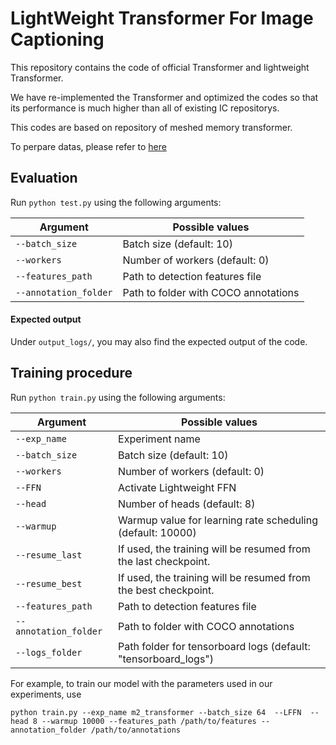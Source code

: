 #  LightWeight Transformer For Image Captioning
This repository contains the  code of official Transformer and lightweight Transformer.

We have re-implemented the Transformer and optimized the codes so that its performance is much higher than all of existing IC repositorys.

This  codes are based on  repository of meshed memory transformer.

To perpare datas, please refer to [here](https://github.com/aimagelab/meshed-memory-transformer) 

## Evaluation
Run `python test.py` using the following arguments:

| Argument | Possible values |
|------|------|
| `--batch_size` | Batch size (default: 10) |
| `--workers` | Number of workers (default: 0) |
| `--features_path` | Path to detection features file |
| `--annotation_folder` | Path to folder with COCO annotations |

#### Expected output
Under `output_logs/`, you may also find the expected output of the  code.

## Training procedure
Run `python train.py` using the following arguments:

| Argument | Possible values |
|------|------|
| `--exp_name` | Experiment name|
| `--batch_size` | Batch size (default: 10) |
| `--workers` | Number of workers (default: 0) |
| `--FFN` | Activate Lightweight FFN |
| `--head` | Number of heads (default: 8) |
| `--warmup` | Warmup value for learning rate scheduling (default: 10000) |
| `--resume_last` | If used, the training will be resumed from the last checkpoint. |
| `--resume_best` | If used, the training will be resumed from the best checkpoint. |
| `--features_path` | Path to detection features file |
| `--annotation_folder` | Path to folder with COCO annotations |
| `--logs_folder` | Path folder for tensorboard logs (default: "tensorboard_logs")|

For example, to train our model with the parameters used in our experiments, use
```
python train.py --exp_name m2_transformer --batch_size 64  --LFFN  --head 8 --warmup 10000 --features_path /path/to/features --annotation_folder /path/to/annotations
```
